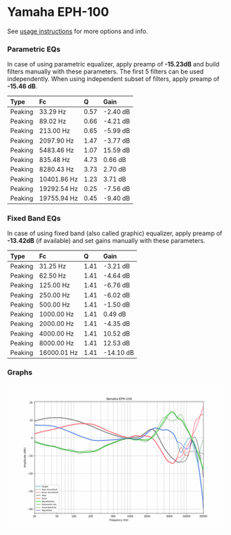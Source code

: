 # Yamaha EPH-100
See [usage instructions](https://github.com/jaakkopasanen/AutoEq#usage) for more options and info.

### Parametric EQs
In case of using parametric equalizer, apply preamp of **-15.23dB** and build filters manually
with these parameters. The first 5 filters can be used independently.
When using independent subset of filters, apply preamp of **-15.46 dB**.

| Type    | Fc          |    Q | Gain     |
|:--------|:------------|:-----|:---------|
| Peaking | 33.29 Hz    | 0.57 | -2.40 dB |
| Peaking | 89.02 Hz    | 0.66 | -4.21 dB |
| Peaking | 213.00 Hz   | 0.65 | -5.99 dB |
| Peaking | 2097.90 Hz  | 1.47 | -3.77 dB |
| Peaking | 5483.46 Hz  | 1.07 | 15.59 dB |
| Peaking | 835.48 Hz   | 4.73 | 0.66 dB  |
| Peaking | 8280.43 Hz  | 3.73 | 2.70 dB  |
| Peaking | 10401.86 Hz | 1.23 | 3.71 dB  |
| Peaking | 19292.54 Hz | 0.25 | -7.56 dB |
| Peaking | 19755.94 Hz | 0.45 | -9.40 dB |

### Fixed Band EQs
In case of using fixed band (also called graphic) equalizer, apply preamp of **-13.42dB**
(if available) and set gains manually with these parameters.

| Type    | Fc          |    Q | Gain      |
|:--------|:------------|:-----|:----------|
| Peaking | 31.25 Hz    | 1.41 | -3.21 dB  |
| Peaking | 62.50 Hz    | 1.41 | -4.64 dB  |
| Peaking | 125.00 Hz   | 1.41 | -6.76 dB  |
| Peaking | 250.00 Hz   | 1.41 | -6.02 dB  |
| Peaking | 500.00 Hz   | 1.41 | -1.50 dB  |
| Peaking | 1000.00 Hz  | 1.41 | 0.49 dB   |
| Peaking | 2000.00 Hz  | 1.41 | -4.35 dB  |
| Peaking | 4000.00 Hz  | 1.41 | 10.52 dB  |
| Peaking | 8000.00 Hz  | 1.41 | 12.53 dB  |
| Peaking | 16000.01 Hz | 1.41 | -14.10 dB |

### Graphs
![](./Yamaha%20EPH-100.png)